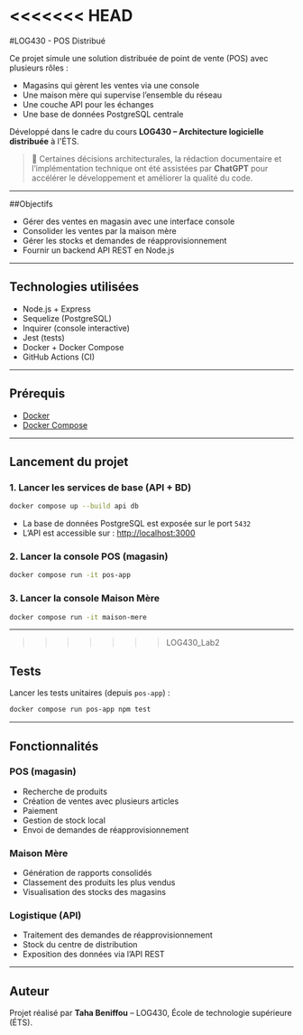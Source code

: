 <<<<<<< HEAD
=======
#LOG430 - POS Distribué

Ce projet simule une solution distribuée de point de vente (POS) avec plusieurs rôles :
- Magasins qui gèrent les ventes via une console
- Une maison mère qui supervise l’ensemble du réseau
- Une couche API pour les échanges
- Une base de données PostgreSQL centrale

Développé dans le cadre du cours **LOG430 – Architecture logicielle distribuée** à l'ÉTS.


> 🧠 Certaines décisions architecturales, la rédaction documentaire et l’implémentation technique ont été assistées par **ChatGPT** pour accélérer le développement et améliorer la qualité du code.

---

##Objectifs

- Gérer des ventes en magasin avec une interface console
- Consolider les ventes par la maison mère
- Gérer les stocks et demandes de réapprovisionnement
- Fournir un backend API REST en Node.js

---

## Technologies utilisées

- Node.js + Express
- Sequelize (PostgreSQL)
- Inquirer (console interactive)
- Jest (tests)
- Docker + Docker Compose
- GitHub Actions (CI)

---

## Prérequis

- [Docker](https://www.docker.com/)
- [Docker Compose](https://docs.docker.com/compose/)

---

## Lancement du projet

### 1. Lancer les services de base (API + BD)

```bash
docker compose up --build api db
```

- La base de données PostgreSQL est exposée sur le port `5432`
- L’API est accessible sur : [http://localhost:3000](http://localhost:3000)

### 2. Lancer la console POS (magasin)

```bash
docker compose run -it pos-app
```

### 3. Lancer la console Maison Mère

```bash
docker compose run -it maison-mere
```

---
>>>>>>> LOG430_Lab2

## Tests

Lancer les tests unitaires (depuis `pos-app`) :

```bash
docker compose run pos-app npm test
```

---

## Fonctionnalités

### POS (magasin)

- Recherche de produits
- Création de ventes avec plusieurs articles
- Paiement
- Gestion de stock local
- Envoi de demandes de réapprovisionnement

### Maison Mère

- Génération de rapports consolidés
- Classement des produits les plus vendus
- Visualisation des stocks des magasins

### Logistique (API)

- Traitement des demandes de réapprovisionnement
- Stock du centre de distribution
- Exposition des données via l’API REST

---

## Auteur

Projet réalisé par **Taha Beniffou** – LOG430, École de technologie supérieure (ÉTS).

